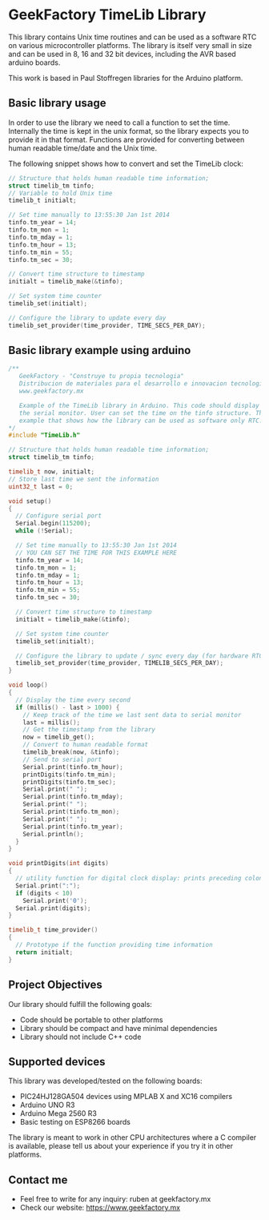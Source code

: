 # GeekFactory TimeLib Library #

This library contains Unix time routines and can be used as a software RTC on various microcontroller platforms. The library is itself very small in size and can be used in 8, 16 and 32 bit devices, including the AVR based arduino boards.

This work is based in Paul Stoffregen libraries for the Arduino platform.

## Basic library usage ##

In order to use the library we need to call a function to set the time. Internally the time is kept in the unix format, so the library expects you to provide it in that format. Functions are provided for converting between human readable time/date and the Unix time.

The following snippet shows how to convert and set the TimeLib clock:

```c
// Structure that holds human readable time information;
struct timelib_tm tinfo;
// Variable to hold Unix time
timelib_t initialt;

// Set time manually to 13:55:30 Jan 1st 2014
tinfo.tm_year = 14;
tinfo.tm_mon = 1;
tinfo.tm_mday = 1;
tinfo.tm_hour = 13;
tinfo.tm_min = 55;
tinfo.tm_sec = 30;

// Convert time structure to timestamp
initialt = timelib_make(&tinfo);

// Set system time counter
timelib_set(initialt);

// Configure the library to update every day
timelib_set_provider(time_provider, TIME_SECS_PER_DAY);
```

## Basic library example using arduino ##

```cpp
/**
   GeekFactory - "Construye tu propia tecnologia"
   Distribucion de materiales para el desarrollo e innovacion tecnologica
   www.geekfactory.mx

   Example of the TimeLib library in Arduino. This code should display the time on
   the serial monitor. User can set the time on the tinfo structure. This is a basic
   example that shows how the library can be used as software only RTC.
*/
#include "TimeLib.h"

// Structure that holds human readable time information;
struct timelib_tm tinfo;

timelib_t now, initialt;
// Store last time we sent the information
uint32_t last = 0;

void setup()
{
  // Configure serial port
  Serial.begin(115200);
  while (!Serial);

  // Set time manually to 13:55:30 Jan 1st 2014
  // YOU CAN SET THE TIME FOR THIS EXAMPLE HERE
  tinfo.tm_year = 14;
  tinfo.tm_mon = 1;
  tinfo.tm_mday = 1;
  tinfo.tm_hour = 13;
  tinfo.tm_min = 55;
  tinfo.tm_sec = 30;

  // Convert time structure to timestamp
  initialt = timelib_make(&tinfo);

  // Set system time counter
  timelib_set(initialt);

  // Configure the library to update / sync every day (for hardware RTC)
  timelib_set_provider(time_provider, TIMELIB_SECS_PER_DAY);
}

void loop()
{
  // Display the time every second
  if (millis() - last > 1000) {
    // Keep track of the time we last sent data to serial monitor
    last = millis();
    // Get the timestamp from the library
    now = timelib_get();
    // Convert to human readable format
    timelib_break(now, &tinfo);
    // Send to serial port
    Serial.print(tinfo.tm_hour);
    printDigits(tinfo.tm_min);
    printDigits(tinfo.tm_sec);
    Serial.print(" ");
    Serial.print(tinfo.tm_mday);
    Serial.print(" ");
    Serial.print(tinfo.tm_mon);
    Serial.print(" ");
    Serial.print(tinfo.tm_year);
    Serial.println();
  }
}

void printDigits(int digits)
{
  // utility function for digital clock display: prints preceding colon and leading 0
  Serial.print(":");
  if (digits < 10)
    Serial.print('0');
  Serial.print(digits);
}

timelib_t time_provider()
{
  // Prototype if the function providing time information
  return initialt;
}
```

## Project Objectives ##

Our library should fulfill the following goals:

* Code should be portable to other platforms
* Library should be compact and have minimal dependencies
* Library should not include C++ code


## Supported devices ##

This library was developed/tested on the following boards:

* PIC24HJ128GA504 devices using MPLAB X and XC16 compilers
* Arduino UNO R3
* Arduino Mega 2560 R3
* Basic testing on ESP8266 boards

The library is meant to work in other CPU architectures where a C compiler is available, please tell us about your experience if you try it in other platforms.

## Contact me ##

* Feel free to write for any inquiry: ruben at geekfactory.mx
* Check our website: https://www.geekfactory.mx

